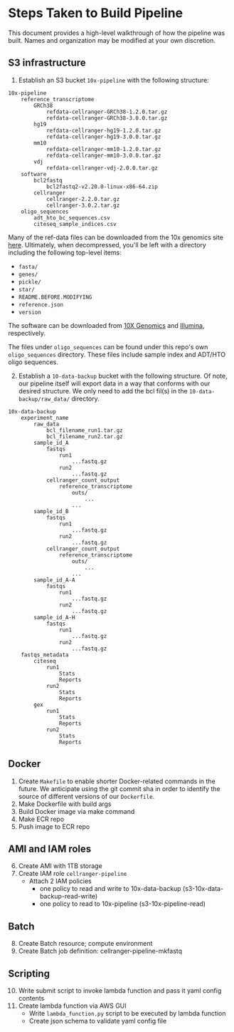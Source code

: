 # Steps Taken to Build Pipeline
This document provides a high-level walkthrough of how the pipeline was built.
Names and organization may be modified at your own discretion.

## S3 infrastructure
1. Establish an S3 bucket `10x-pipeline` with the following structure:
```
10x-pipeline
	reference_transcriptome
		GRCh38
			refdata-cellranger-GRCh38-1.2.0.tar.gz
			refdata-cellranger-GRCh38-3.0.0.tar.gz
		hg19
			refdata-cellranger-hg19-1.2.0.tar.gz
			refdata-cellranger-hg19-3.0.0.tar.gz
		mm10
			refdata-cellranger-mm10-1.2.0.tar.gz
			refdata-cellranger-mm10-3.0.0.tar.gz
		vdj
			refdata-cellranger-vdj-2.0.0.tar.gz
	software
		bcl2fastq
			bcl2fastq2-v2.20.0-linux-x86-64.zip
		cellranger
			cellranger-2.2.0.tar.gz
			cellranger-3.0.2.tar.gz
	oligo_sequences
		adt_hto_bc_sequences.csv
		citeseq_sample_indices.csv
```

Many of the ref-data files can be downloaded from the 10x genomics site [here](https://support.10xgenomics.com/single-cell-gene-expression/software/downloads/latest). Ultimately,
when decompressed, you'll be left with a directory including the following top-level items:
- `fasta/`
- `genes/`
- `pickle/`
- `star/`
- `README.BEFORE.MODIFYING`
- `reference.json`
- `version`

The software can be downloaded from [10X Genomics](https://support.10xgenomics.com/single-cell-gene-expression/software/downloads/latest) and [Illumina](https://support.illumina.com/sequencing/sequencing_software/bcl2fastq-conversion-software/downloads.html), respectively.

The files under `oligo_sequences` can be found under this repo's own `oligo_sequences` directory. These files include sample index and ADT/HTO oligo
sequences.

2. Establish a `10-data-backup` bucket with the following structure. Of note, our 
pipeline itself will export data in a way that conforms with our desired structure.
We only need to add the bcl fil(s) in the `10-data-backup/raw_data/` directory.
```
10x-data-backup
	experiment_name
		raw_data
			bcl_filename_run1.tar.gz
			bcl_filename_run2.tar.gz
		sample_id_A
			fastqs
				run1
					...fastq.gz
				run2
					...fastq.gz
			cellranger_count_output
				reference_transcriptome
					outs/
						...
					...
		sample_id_B
			fastqs
				run1
					...fastq.gz
				run2
					...fastq.gz
			cellranger_count_output
				reference_transcriptome
					outs/
						...
					...
		sample_id_A-A
			fastqs
				run1
					...fastq.gz
				run2
					...fastq.gz
		sample_id_A-H
			fastqs
				run1
					...fastq.gz
				run2
					...fastq.gz
	fastqs_metadata
		citeseq
			run1
				Stats
				Reports
			run2
				Stats
				Reports
		gex
			run1
				Stats
				Reports
			run2
				Stats
				Reports

```


## Docker
1. Create `Makefile` to enable shorter Docker-related commands in the future.
We anticipate using the git commit sha in order to identify the source of different
versions of our `Dockerfile`.
2. Make Dockerfile with build args
3. Build Docker image via make command
4. Make ECR repo
5. Push image to ECR repo

## AMI and IAM roles
6. Create AMI with 1TB storage
7. Create IAM role `cellranger-pipeline`
	- Attach 2 IAM policies
		- one policy to read and write to 10x-data-backup (s3-10x-data-backup-read-write)
		- one policy to read to 10x-pipeline (s3-10x-pipeline-read)

## Batch
8. Create Batch resource; compute environment
9. Create Batch job definition: cellranger-pipeline-mkfastq


## Scripting
10. Write submit script to invoke lambda function and pass it yaml config contents
11. Create lambda function via AWS GUI
	- Write `lambda_function.py` script to be executed by lambda function
	- Create json schema to validate yaml config file